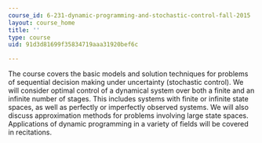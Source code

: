 ```yaml
---
course_id: 6-231-dynamic-programming-and-stochastic-control-fall-2015
layout: course_home
title: ''
type: course
uid: 91d3d81699f35834719aaa31920bef6c

---
```

The course covers the basic models and solution techniques for problems of sequential decision making under uncertainty (stochastic control). We will consider optimal control of a dynamical system over both a finite and an infinite number of stages. This includes systems with finite or infinite state spaces, as well as perfectly or imperfectly observed systems. We will also discuss approximation methods for problems involving large state spaces. Applications of dynamic programming in a variety of fields will be covered in recitations.
